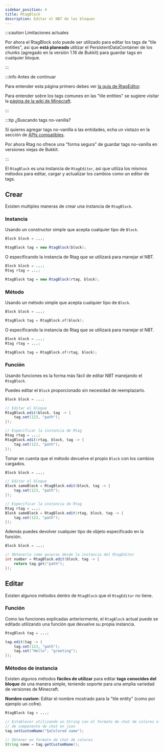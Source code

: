 ```yaml
---
sidebar_position: 4
title: RtagBlock
description: Editar el NBT de los bloques
---
```


:::caution Limitaciones actuales

Por ahora el RtagBlock solo puede ser utilizado para editar los tags de "tile entities", así que **está planeado** utilizar el PersistentDataContainer de los chunks (agregado en la versión 1.16 de Bukkit) para guardar tags en cualquier bloque.

:::

:::info Antes de continuar

Para entender esta página primero debes ver [la guía de RtagEditor](../../usage/editor/).

Para entender sobre los tags comunes en las "tile entities" se sugiere visitar la [página de la wiki de Minecraft](https://minecraft.fandom.com/wiki/Chunk_format#Block_entity_format).

:::

:::tip ¿Buscando tags no-vanilla?

Si quieres agregar tags no-vanilla a las entidades, echa un vistazo en la sección de [APIs compatibles](../../feature/compatible/).

Por ahora Rtag no ofrece una "forma segura" de guardar tags no-vanilla en versiones viejas de Bukkit.

:::

El `RtagBlock` es una instancia de `RtagEditor`, así que utiliza los mismos métodos para editar, cargar y actualizar los cambios como un editor de tags.

## Crear

Existen multiples maneras de crear una instancia de `RtagBlock`.

### Instancia

Usando un constructor simple que acepta cualquier tipo de `Block`.

```java
Block block = ...;

RtagBlock tag = new RtagBlock(block);
```

O especificando la instancia de Rtag que se utilizará para manejar el NBT.

```java
Block block = ...;
Rtag rtag = ...;

RtagBlock tag = new RtagBlock(rtag, block);
```

### Método

Usando un método simple que acepta cualquier tipo de `Block`.

```java
Block block = ...;

RtagBlock tag = RtagBlock.of(block);
```

O especificando la instancia de Rtag que se utilizará para manejar el NBT.

```java
Block block = ...;
Rtag rtag = ...;

RtagBlock tag = RtagBlock.of(rtag, block);
```

### Función

Usando funciones es la forma más fácil de editar NBT manejando el `RtagBlock`.

Puedes editar el `Block` proporcionado sin necesidad de reemplazarlo.

```java
Block block = ...;

// Editar el bloque
RtagBlock.edit(block, tag -> {
	tag.set(123, "path");
});

// Especificar la instancia de Rtag
Rtag rtag = ...;
RtagBlock.edit(rtag, block, tag -> {
	tag.set(123, "path");
});
```

Tomar en cuenta que el método devuelve el propio `Block` con los cambios cargados.

```java
Block block = ...;

// Editar el bloque
Block sameBlock = RtagBlock.edit(block, tag -> {
	tag.set(123, "path");
});

// Especificar la instancia de Rtag
Rtag rtag = ...;
Block sameBlock = RtagBlock.edit(rtag, block, tag -> {
	tag.set(123, "path");
});
```

Además puedes devolver cualquier tipo de objeto especificado en la función.

```java
Block block = ...;

// Obtenerlo como quieras desde la instancia del RtagEditor
int number = RtagBlock.edit(block, tag -> {
	return tag.get("path");
});
```

## Editar

Existen algunos métodos dentro de `RtagBlock` que el `RtagEditor` no tiene.

### Función

Como las funciones explicadas anteriormente, el `RtagBlock` actual puede se editado utilizando una función que devuelve su propia instancia.

```java
RtagBlock tag = ...;

tag.edit(tag -> {
	tag.set(123, "path");
	tag.set("Hello", "greeting");
});
```

### Métodos de instancia

Existen algunos métodos **fáciles de utilizar** para editar **tags conocidos del bloque** de una manera simple, teniendo soporte para una amplia variedad de versiones de Minecraft.

**Nombre custom**: Editar el nombre mostrado para la "tile entity" (como por ejemplo un cofre).

```java
RtagBlock tag = ...;

// Establecer utilizando un String con el formato de chat de colores o el formato
// de componente de chat en json
tag.setCustomName("§eColored name");

// Obtener en formato de chat de colores
String name = tag.getCustomName();
```